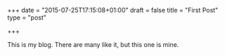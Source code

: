 +++
date = "2015-07-25T17:15:08+01:00"
draft = false
title = "First Post"
type = "post"

+++

This is my blog. There are many like it, but this one is mine. 

